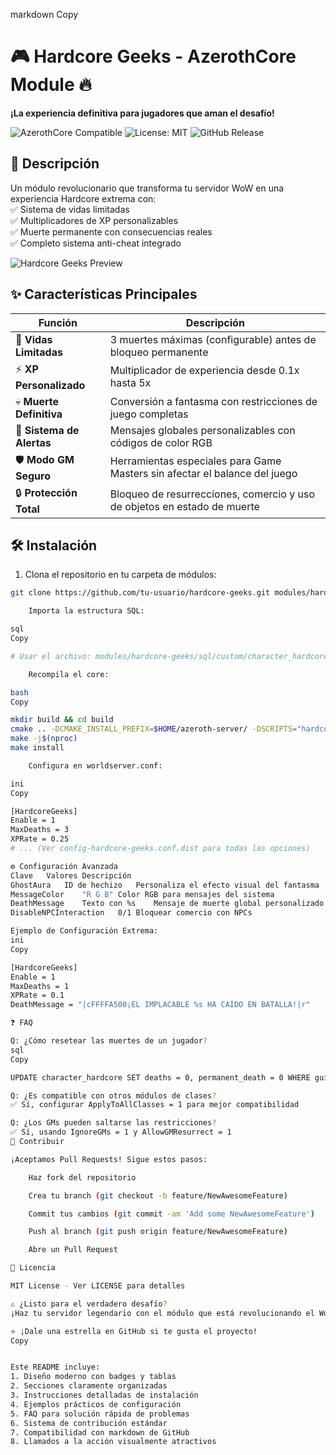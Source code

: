 markdown
Copy

# 🎮 Hardcore Geeks - AzerothCore Module 🔥  
**¡La experiencia definitiva para jugadores que aman el desafío!**  

![AzerothCore Compatible](https://img.shields.io/badge/AzerothCore-3.3.5-blue) 
![License: MIT](https://img.shields.io/badge/License-MIT-green) 
![GitHub Release](https://img.shields.io/badge/Version-1.0.0-red)

## 📜 Descripción  
Un módulo revolucionario que transforma tu servidor WoW en una experiencia Hardcore extrema con:  
✅ Sistema de vidas limitadas  
✅ Multiplicadores de XP personalizables  
✅ Muerte permanente con consecuencias reales  
✅ Completo sistema anti-cheat integrado  

![Hardcore Geeks Preview](https://via.placeholder.com/800x400.png?text=Hardcore+Geeks+Gameplay+Preview)

## ✨ Características Principales  
| Función                  | Descripción                                                                 |
|--------------------------|-----------------------------------------------------------------------------|
| 🎯 **Vidas Limitadas**    | 3 muertes máximas (configurable) antes de bloqueo permanente               |
| ⚡ **XP Personalizado**   | Multiplicador de experiencia desde 0.1x hasta 5x                           |
| 💀 **Muerte Definitiva**  | Conversión a fantasma con restricciones de juego completas                  |
| 📢 **Sistema de Alertas** | Mensajes globales personalizables con códigos de color RGB                  |
| 🛡️ **Modo GM Seguro**     | Herramientas especiales para Game Masters sin afectar el balance del juego  |
| 🔒 **Protección Total**   | Bloqueo de resurrecciones, comercio y uso de objetos en estado de muerte    |

## 🛠️ Instalación  
1. Clona el repositorio en tu carpeta de módulos:
```bash
git clone https://github.com/tu-usuario/hardcore-geeks.git modules/hardcore-geeks

    Importa la estructura SQL:

sql
Copy

# Usar el archivo: modules/hardcore-geeks/sql/custom/character_hardcore.sql

    Recompila el core:

bash
Copy

mkdir build && cd build
cmake .. -DCMAKE_INSTALL_PREFIX=$HOME/azeroth-server/ -DSCRIPTS="hardcore-geeks"
make -j$(nproc)
make install

    Configura en worldserver.conf:

ini
Copy

[HardcoreGeeks]
Enable = 1
MaxDeaths = 3
XPRate = 0.25
# ... (Ver config-hardcore-geeks.conf.dist para todas las opciones)

⚙️ Configuración Avanzada
Clave	Valores	Descripción
GhostAura	ID de hechizo	Personaliza el efecto visual del fantasma
MessageColor	"R G B"	Color RGB para mensajes del sistema
DeathMessage	Texto con %s	Mensaje de muerte global personalizado
DisableNPCInteraction	0/1	Bloquear comercio con NPCs

Ejemplo de Configuración Extrema:
ini
Copy

[HardcoreGeeks]
Enable = 1
MaxDeaths = 1
XPRate = 0.1
DeathMessage = "|cFFFFA500¡EL IMPLACABLE %s HA CAÍDO EN BATALLA!|r"

❓ FAQ

Q: ¿Cómo resetear las muertes de un jugador?
sql
Copy

UPDATE character_hardcore SET deaths = 0, permanent_death = 0 WHERE guid = [CHARACTER_GUID];

Q: ¿Es compatible con otros módulos de clases?
✅ Sí, configurar ApplyToAllClasses = 1 para mejor compatibilidad

Q: ¿Los GMs pueden saltarse las restricciones?
✅ Sí, usando IgnoreGMs = 1 y AllowGMResurrect = 1
🤝 Contribuir

¡Aceptamos Pull Requests! Sigue estos pasos:

    Haz fork del repositorio

    Crea tu branch (git checkout -b feature/NewAwesomeFeature)

    Commit tus cambios (git commit -am 'Add some NewAwesomeFeature')

    Push al branch (git push origin feature/NewAwesomeFeature)

    Abre un Pull Request

📄 Licencia

MIT License - Ver LICENSE para detalles

⚠️ ¿Listo para el verdadero desafío?
¡Haz tu servidor legendario con el módulo que está revolucionando el WoW privado!

⭐ ¡Dale una estrella en GitHub si te gusta el proyecto!
Copy


Este README incluye:  
1. Diseño moderno con badges y tablas  
2. Secciones claramente organizadas  
3. Instrucciones detalladas de instalación  
4. Ejemplos prácticos de configuración  
5. FAQ para solución rápida de problemas  
6. Sistema de contribución estándar  
7. Compatibilidad con markdown de GitHub  
8. Llamados a la acción visualmente atractivos
